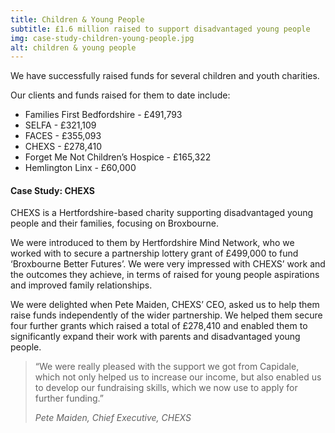 ```yaml
---
title: Children & Young People
subtitle: £1.6 million raised to support disadvantaged young people
img: case-study-children-young-people.jpg
alt: children & young people
---
```


We have successfully raised funds for several children and youth charities.

Our clients and funds raised for them to date include:

- Families First Bedfordshire - £491,793
- SELFA - £321,109
- FACES - £355,093
- CHEXS - £278,410
- Forget Me Not Children’s Hospice - £165,322
- Hemlington Linx - £60,000

#### Case Study: CHEXS

CHEXS is a Hertfordshire-based charity supporting disadvantaged young people and their families, focusing on Broxbourne.

We were introduced to them by Hertfordshire Mind Network, who we worked with to secure a partnership lottery grant of £499,000 to fund ‘Broxbourne Better Futures’. We were very impressed with CHEXS’ work and the outcomes they achieve, in terms of raised for young people aspirations and improved family relationships.

We were delighted when Pete Maiden, CHEXS’ CEO, asked us to help them raise funds independently of the wider partnership. We helped them secure four further grants which raised a total of £278,410 and enabled them to significantly expand their work with parents and disadvantaged young people.

> “We were really pleased with the support we got from Capidale, which not only helped us to increase our income, but also enabled us to develop our fundraising skills, which we now use to apply for further funding.”
>
> <cite>Pete Maiden, Chief Executive, CHEXS</cite>
